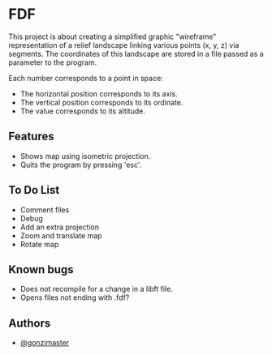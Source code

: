 
# FDF

This project is about creating a simplified graphic "wireframe"
representation of a relief landscape linking various points (x, y, z) via
segments. The coordinates of this landscape are stored in a file passed as
a parameter to the program.

Each number corresponds to a point in space:
- The horizontal position corresponds to its axis.
- The vertical position corresponds to its ordinate.
- The value corresponds to its altitude.

## Features

- Shows map using isometric projection.
- Quits the program by pressing 'esc'.

## To Do List

- Comment files
- Debug
- Add an extra projection
- Zoom and translate map
- Rotate map

## Known bugs

- Does not recompile for a change in a libft file.
- Opens files not ending with .fdf?

## Authors

- [@gonzimaster](https://www.github.com/gonzimaster)

